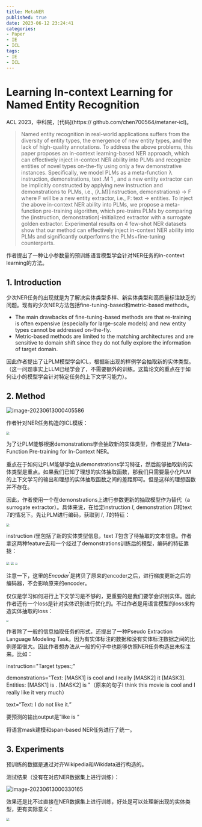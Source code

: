 ```yaml
---
title: MetaNER
published: true
date: 2023-06-12 23:24:41
categories:
- Paper
- IE
- ICL
tags:
- IE
- ICL
---
```


# Learning In-context Learning for Named Entity Recognition

ACL 2023，中科院，[代码](https:// github.com/chen700564/metaner-icl)。

> Named entity recognition in real-world applications suffers from the diversity of entity types, the emergence of new entity types, and the lack of high-quality annotations. To address the above problems, this paper proposes an in-context learning-based NER approach, which can effectively inject in-context NER ability into PLMs and recognize entities of novel types on-the-fly using only a few demonstrative instances. Specifically, we model PLMs as a meta-function λ instruction, demonstrations, text .M 1 , and a new entity extractor can be implicitly constructed by applying new instruction and demonstrations to PLMs, i.e., (λ.M)(instruction, demonstrations) → F where F will be a new entity extractor, i.e., F: text → entities. To inject the above in-context NER ability into PLMs, we propose a meta-function pre-training algorithm, which pre-trains PLMs by comparing the (instruction, demonstration)-initialized extractor with a surrogate golden extractor. Experimental results on 4 few-shot NER datasets show that our method can effectively inject in-context NER ability into PLMs and significantly outperforms the PLMs+fine-tuning counterparts.

作者提出了一种让小参数量的预训练语言模型学会针对NER任务的in-context learning的方法。

<!--more-->

## 1. Introduction

少次NER任务的出现就是为了解决实体类型多样、新实体类型和高质量标注缺乏的问题。现有的少次NER方法包括fine-tuning-based和metric-based methods。

- The main drawbacks of fine-tuning-based methods are that re-training is often expensive (especially for large-scale models) and new entity types cannot be addressed on-the-fly.
- Metric-based methods are limited to the matching architectures and are sensitive to domain shift since they do not fully explore the information of target domain.

因此作者提出了让PLM模型学会ICL，根据新出现的样例学会抽取新的实体类型。（这一问题事实上LLM已经学会了，不需要额外的训练。这篇论文的重点在于如何让小的模型学会针对特定任务的上下文学习能力）。

## 2. Method

![image-20230613000405586](https://lxy-blog-pics.oss-cn-beijing.aliyuncs.com/asssets/image-20230613000405586.png)

作者针对NER任务构造的ICL模板：

<img src="https://lxy-blog-pics.oss-cn-beijing.aliyuncs.com/asssets/image-20230612233331196.png"   style="zoom:50%;" />

为了让PLM能够根据demonstrations学会抽取新的实体类型，作者提出了Meta-Function Pre-training for In-Context NER。

重点在于如何让PLM能够学会从demonstrations学习特征，然后能够抽取新的实体类型是重点。如果我们已知了理想的实体抽取函数，那我们只需要最小化PLM的上下文学习的输出和理想的实体抽取函数之间的差距即可。但是这样的理想函数并不存在。

因此，作者使用一个在demonstrations上进行参数更新的抽取模型作为替代（a surrogate extractor）。具体来说，在给定instruction $I$, demonstration $D$和text $T$的情况下。先让PLM进行编码，获取到 $I$, $T$的特征：

<img src="https://lxy-blog-pics.oss-cn-beijing.aliyuncs.com/asssets/image-20230612234144717.png"   style="zoom:50%;" />

instruction $I$里包括了新的实体类型信息，text $T$包含了待抽取的文本信息。作者拿这两种feature去和一个经过了demonstrations训练后的模型，编码的特征靠拢：

<img src="https://lxy-blog-pics.oss-cn-beijing.aliyuncs.com/asssets/image-20230612235325601.png"   style="zoom:50%;" />

<img src="https://lxy-blog-pics.oss-cn-beijing.aliyuncs.com/asssets/image-20230612235253164.png"   style="zoom:50%;" />

<img src="https://lxy-blog-pics.oss-cn-beijing.aliyuncs.com/asssets/image-20230612235433252.png"   style="zoom:40%;" />

注意一下，这里的$Encoder^\prime$是拷贝了原来的encoder之后，进行梯度更新之后的编码器，不会影响原来的encoder。

仅仅是学习如何进行上下文学习是不够的，更重要的是我们要学会识别实体。因此作者还有一个loss是针对实体识别进行优化的。不过作者是用语言模型的loss来构造实体抽取的loss：

<img src="https://lxy-blog-pics.oss-cn-beijing.aliyuncs.com/asssets/image-20230612235631628.png"  style="zoom:40%;" />

作者除了一般的信息抽取任务的形式，还提出了一种Pseudo Extraction Language Modeling Task。因为有实体标注的数据和没有实体标注数据之间的比例差距很大。因此作者想办法从一般的句子中也能够仿照NER任务构造出未标注来。比如：

instruction="Target types:<type2>;<type14>"

demonstrations="Text: [MASK1] is cool and I really [MASK2] it [MASK3]. Entities: [MASK1] is <type2>. [MASK2] is <type14>"（原来的句子I think this movie is cool and I really like it very much）

text=“Text: I do not like it.”

要预测的输出output是”like is <type14>“

将语言mask建模和span-based NER任务进行了统一。

## 3. Experiments

预训练的数据是通过对齐Wikipedia和Wikidata进行构造的。

测试结果（没有在对应NER数据集上进行训练）：

![image-20230613000330165](https://lxy-blog-pics.oss-cn-beijing.aliyuncs.com/asssets/image-20230613000330165.png)

效果还是比不过直接在NER数据集上进行训练，好处是可以处理新出现的实体类型，更有实际意义：

<img src="https://lxy-blog-pics.oss-cn-beijing.aliyuncs.com/asssets/image-20230613002007764.png"   style="zoom:50%;" />
